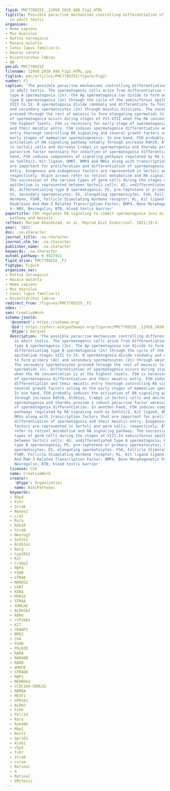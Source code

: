 ```yaml
---
figid: PMC7789255__12958_2020_686_Fig2_HTML
figtitle: Possible paracrine mechanisms controlling differentiation of spermatogonia
  in adult testis
organisms:
- Homo sapiens
- Mus musculus
- Rattus norvegicus
- Macaca mulatta
- Canis lupus familiaris
- Daucus carota
- Dicentrarchus labrax
- NA
pmcid: PMC7789255
filename: 12958_2020_686_Fig2_HTML.jpg
figlink: pmc/articles/PMC7789255/figure/Fig2/
number: F2
caption: 'The possible paracrine mechanisms controlling differentiation of spermatogonia
  in adult testis. The spermatogenic cells arise from differentiation of undifferentiated
  type A spermatogonia (2n). The Ap spermatogonia can divide to form an Ap and a differentiatimg
  type B spermatogonia (2n) through the cycle of the seminiferous epithelium stages
  VIII to IX. B spermatogonia divide randomly and differentiate to form primary (4n)
  and secondary spermatocytes (2n) through meiotic divisions. The secondary spermatocytes
  proceed through the rest of meiosis to form elongating spermatids (n). Differentiation
  of spermatogonia occurs during stages of VII-VIII when the RA concentration is at
  the highest levels. FSH is necessary for early-stage of spermatogonia differentiation
  and their meiotic entry. FSH induces spermatogonia differentiation and their meiotic
  entry thorough controlling RA signaling and several growth factors acting on the
  early stages of mammalian spermatogenesis. In one hand, FSH probably induces the
  activation of RA signaling pathway notably through increase Rdh10, Aldh1a1, Crabp2
  in Sertoli cells and decrease Crabp1 in spermatogonia and thereby provide a robust
  paracrine factor necessary for induction of spermatogonia differentiation. In another
  hand, FSH induces components of signaling pathways regulated by RA signaling such
  as Sohlh1/2, Kit ligand, DMRT, BMP4 and NRGs along with transcription factors that
  are important for proliferation and differentiation of spermatogonia and their meiotic
  entry. Exogenous and endogenous factors are represented in Sertoli and germ cells,
  respectively. Black arrows refer to retinol metabolism and RA signaling pathway.
  The succession of the various types of germ cells during the stages of VIII-IX seminiferous
  epithelium is represented between Sertoli cells: AS, undifferentiated type A spermatogonia;
  BS, differentiating type B spermatogonia; PS, pre-leptotene or primary spermatocytes;
  SS, secondary spermatocytes; ES, elongating spermatocytes. FSH, Follicle Stimulating
  Hormone, FSHR, Follicle Stimulating Hormone receptor; KL, Kit ligand ligand; DMRT,
  Doublesex And Mab-3 Related Transcription Factor; BMP4, Bone Morphogenetic Protein
  4; NRG, Neuregulin; BTB, blood testis barrier'
papertitle: FSH regulates RA signaling to commit spermatogonia into differentiation
  pathway and meiosis.
reftext: Maryam Khanehzad, et al. Reprod Biol Endocrinol. 2021;19:4.
year: '2021'
doi: .na.character
journal_title: .na.character
journal_nlm_ta: .na.character
publisher_name: .na.character
keywords: .na.character
automl_pathway: 0.9427421
figid_alias: PMC7789255__F2
figtype: Figure
organisms_ner:
- Rattus norvegicus
- Macaca mulatta
- Homo sapiens
- Mus musculus
- Canis lupus familiaris
- Dicentrarchus labrax
redirect_from: /figures/PMC7789255__F2
ndex: ''
seo: CreativeWork
schema-jsonld:
  '@context': https://schema.org/
  '@id': https://pfocr.wikipathways.org/figures/PMC7789255__12958_2020_686_Fig2_HTML.html
  '@type': Dataset
  description: 'The possible paracrine mechanisms controlling differentiation of spermatogonia
    in adult testis. The spermatogenic cells arise from differentiation of undifferentiated
    type A spermatogonia (2n). The Ap spermatogonia can divide to form an Ap and a
    differentiatimg type B spermatogonia (2n) through the cycle of the seminiferous
    epithelium stages VIII to IX. B spermatogonia divide randomly and differentiate
    to form primary (4n) and secondary spermatocytes (2n) through meiotic divisions.
    The secondary spermatocytes proceed through the rest of meiosis to form elongating
    spermatids (n). Differentiation of spermatogonia occurs during stages of VII-VIII
    when the RA concentration is at the highest levels. FSH is necessary for early-stage
    of spermatogonia differentiation and their meiotic entry. FSH induces spermatogonia
    differentiation and their meiotic entry thorough controlling RA signaling and
    several growth factors acting on the early stages of mammalian spermatogenesis.
    In one hand, FSH probably induces the activation of RA signaling pathway notably
    through increase Rdh10, Aldh1a1, Crabp2 in Sertoli cells and decrease Crabp1 in
    spermatogonia and thereby provide a robust paracrine factor necessary for induction
    of spermatogonia differentiation. In another hand, FSH induces components of signaling
    pathways regulated by RA signaling such as Sohlh1/2, Kit ligand, DMRT, BMP4 and
    NRGs along with transcription factors that are important for proliferation and
    differentiation of spermatogonia and their meiotic entry. Exogenous and endogenous
    factors are represented in Sertoli and germ cells, respectively. Black arrows
    refer to retinol metabolism and RA signaling pathway. The succession of the various
    types of germ cells during the stages of VIII-IX seminiferous epithelium is represented
    between Sertoli cells: AS, undifferentiated type A spermatogonia; BS, differentiating
    type B spermatogonia; PS, pre-leptotene or primary spermatocytes; SS, secondary
    spermatocytes; ES, elongating spermatocytes. FSH, Follicle Stimulating Hormone,
    FSHR, Follicle Stimulating Hormone receptor; KL, Kit ligand ligand; DMRT, Doublesex
    And Mab-3 Related Transcription Factor; BMP4, Bone Morphogenetic Protein 4; NRG,
    Neuregulin; BTB, blood testis barrier'
  license: CC0
  name: CreativeWork
  creator:
    '@type': Organization
    name: WikiPathways
  keywords:
  - Rbp4
  - Fshr
  - Stra6
  - Nanos2
  - Lrat
  - Rxra
  - Rdh10
  - Stra8
  - Neurog3
  - Sohlh2
  - Aldh1a1
  - Rarg
  - Cyp26b1
  - Kit
  - Crabp2
  - RBP4
  - FSHR
  - STRA6
  - NANOS2
  - LRAT
  - RXRA
  - RDH10
  - STRA8
  - SOHLH2
  - ALDH1A1
  - RARG
  - CYP26B1
  - KIT
  - CRABP2
  - BRD2
  - CGA
  - FSHB
  - POLR2D
  - RARA
  - RAB40B
  - RARB
  - AMACR
  - STRADA
  - RBP1
  - NEUROG3
  - CCDC169-SOHLH2
  - RBM8A
  - RESF1
  - GPR162
  - ALDH2
  - Fshb
  - Polr2d
  - Rara
  - Rab40b
  - Rbp1
  - Resf1
  - Gpr162
  - Aldh2
  - rbp4
  - fshr
  - stra6
  - rxraa
  - Retinol
  - O
  - Retinal
  - EMitosis
---
```

